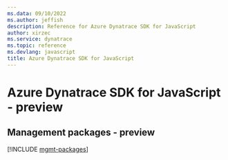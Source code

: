 ```yaml
---
ms.data: 09/10/2022
ms.author: jeffish
description: Reference for Azure Dynatrace SDK for JavaScript
author: xirzec
ms.service: dynatrace
ms.topic: reference
ms.devlang: javascript
title: Azure Dynatrace SDK for JavaScript
---
```

# Azure Dynatrace SDK for JavaScript - preview

## Management packages - preview
[!INCLUDE [mgmt-packages](dynatrace-mgmt-index.md)]